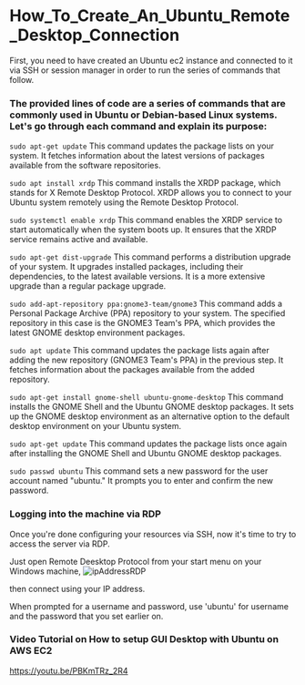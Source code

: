 # How_To_Create_An_Ubuntu_Remote_Desktop_Connection
First, you need to have created an Ubuntu ec2 instance and connected to it via SSH or session manager in order to run the series of commands that follow.

### The provided lines of code are a series of commands that are commonly used in Ubuntu or Debian-based Linux systems. Let's go through each command and explain its purpose:

```sudo apt-get update```
This command updates the package lists on your system. It fetches information about the latest versions of packages available from the software repositories.

```sudo apt install xrdp```
This command installs the XRDP package, which stands for X Remote Desktop Protocol. XRDP allows you to connect to your Ubuntu system remotely using the Remote Desktop Protocol.

```sudo systemctl enable xrdp```
This command enables the XRDP service to start automatically when the system boots up. It ensures that the XRDP service remains active and available.

```sudo apt-get dist-upgrade```
This command performs a distribution upgrade of your system. It upgrades installed packages, including their dependencies, to the latest available versions. It is a more extensive upgrade than a regular package upgrade.

```sudo add-apt-repository ppa:gnome3-team/gnome3```
This command adds a Personal Package Archive (PPA) repository to your system. The specified repository in this case is the GNOME3 Team's PPA, which provides the latest GNOME desktop environment packages.

```sudo apt update```
This command updates the package lists again after adding the new repository (GNOME3 Team's PPA) in the previous step. It fetches information about the packages available from the added repository.

```sudo apt-get install gnome-shell ubuntu-gnome-desktop```
This command installs the GNOME Shell and the Ubuntu GNOME desktop packages. It sets up the GNOME desktop environment as an alternative option to the default desktop environment on your Ubuntu system.

```sudo apt-get update```
This command updates the package lists once again after installing the GNOME Shell and Ubuntu GNOME desktop packages.

```sudo passwd ubuntu```
This command sets a new password for the user account named "ubuntu." It prompts you to enter and confirm the new password.


### Logging into the machine via RDP
Once you're done configuring your resources via SSH, now it's time to try to access the server via RDP.

Just open Remote Deesktop Protocol from your start menu on your Windows machine,
![ipAddressRDP](https://github.com/evans-kithinji/How_To_Create_An_Ubuntu_Remote_Desktop_Connection/assets/105270837/85aceaf1-d7bc-4949-a84d-38f1eae722f6)

then connect using your IP address.

When prompted for a username and password, use 'ubuntu' for username and the password that you set earlier on.




### Video Tutorial on How to setup GUI Desktop with Ubuntu on AWS EC2
https://youtu.be/PBKmTRz_2R4




